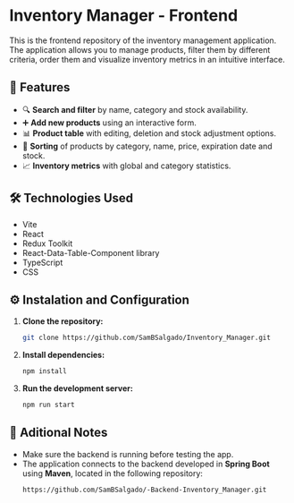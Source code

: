 # Inventory Manager - Frontend

This is the frontend repository of the inventory management application. The application allows you to manage products, filter them by different criteria, order them and visualize inventory metrics in an intuitive interface.

## 🚀 Features

- 🔍 **Search and filter** by name, category and stock availability.
- ➕ **Add new products** using an interactive form.
- 📊 **Product table** with editing, deletion and stock adjustment options.
- 📑 **Sorting** of products by category, name, price, expiration date and stock.
- 📈 **Inventory metrics** with global and category statistics.

## 🛠️ Technologies Used

- Vite
- React
- Redux Toolkit
- React-Data-Table-Component library
- TypeScript
- CSS

## ⚙️ Instalation and Configuration

1. **Clone the repository:**
   ```sh
   git clone https://github.com/SamBSalgado/Inventory_Manager.git
   ```

2. **Install dependencies:**
   ```sh
   npm install
   ```

3. **Run the development server:**
   ```sh
   npm run start
   ```


## 📌 Aditional Notes
- Make sure the backend is running before testing the app.
- The application connects to the backend developed in **Spring Boot** using **Maven**, located in the following repository:
  ```sh
  https://github.com/SamBSalgado/-Backend-Inventory_Manager.git
  ```

